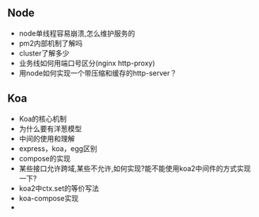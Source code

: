 ## Node

- node单线程容易崩溃,怎么维护服务的
- pm2内部机制了解吗
- cluster了解多少
- 业务线如何用端口号区分(nginx http-proxy)
- 用node如何实现一个带压缩和缓存的http-server？

## Koa

- Koa的核心机制
- 为什么要有洋葱模型
- 中间的使用和理解
- express，koa，egg区别
- compose的实现
- 某些接口允许跨域,某些不允许,如何实现?能不能使用koa2中间件的方式实现一下?
- koa2中ctx.set的等价写法
- koa-compose实现
- 